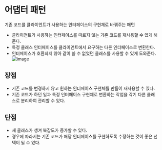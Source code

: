 # 어댑터 패턴
기존 코드를 클라이언트가 사용하는 인터페이스의 구현체로 바꿔주는 패턴
- 클라이언트가 사용하는 인터페이스를 따르지 않는 기존 코드를 재사용할 수 있게 해준다.
- 특정 클래스 인터페이스를 클라이언트에서 요구하는 다른 인터페이스로 변환한다. 
- 인터페이스가 호환되지 않아 같이 쓸 수 없었던 클래스를 사용할 수 있게 도와준다.
  ![image](https://user-images.githubusercontent.com/63090006/213984754-1e78fa78-8755-4831-a759-74005bca7163.png)

## 장점
- 기존 코드를 변경하지 않고 원하는 인터페이스 구현체를 만들어 재사용할 수 있다.
- 기존 코드가 하던 일과 특정 인터페이스 구현체로 변환하는 작업을 각기 다른 클래스로 분리하여 관리할 수 있다.

## 단점
- 새 클래스가 생겨 복잡도가 증가할 수 있다.
- 경우에 따라서는 기존 코드가 해당 인터페이스를 구현하도록 수정하는 것이 좋은 선택이 될 수 있다.